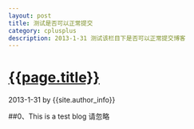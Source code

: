 ```yaml
---
layout: post
title: 测试是否可以正常提交
category: cplusplus 
description: 2013-1-31 测试该栏目下是否可以正常提交博客 
---
```


# [{{page.title}}][self]
2013-1-31 by {{site.author_info}}

[self]: {{page.url}} ({{page.title}})

##0、This is a test blog
请忽略
